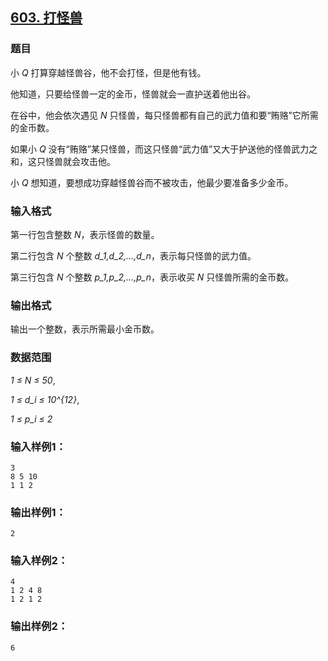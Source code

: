 ## [603. 打怪兽](https://www.acwing.com/problem/content/605/)

### 题目

小 *Q* 打算穿越怪兽谷，他不会打怪，但是他有钱。

他知道，只要给怪兽一定的金币，怪兽就会一直护送着他出谷。

在谷中，他会依次遇见 *N* 只怪兽，每只怪兽都有自己的武力值和要“贿赂”它所需的金币数。

如果小 *Q* 没有“贿赂”某只怪兽，而这只怪兽“武力值”又大于护送他的怪兽武力之和，这只怪兽就会攻击他。

小 *Q* 想知道，要想成功穿越怪兽谷而不被攻击，他最少要准备多少金币。

### 输入格式

第一行包含整数 *N*，表示怪兽的数量。

第二行包含 *N* 个整数 *d_1,d_2,…,d_n*，表示每只怪兽的武力值。

第三行包含 *N* 个整数 *p_1,p_2,…,p_n*，表示收买 *N* 只怪兽所需的金币数。

### 输出格式

输出一个整数，表示所需最小金币数。

### 数据范围

*1 ≤ N ≤ 50*,

*1 ≤ d_i ≤ 10^{12}*,

*1 ≤ p_i ≤ 2*

### 输入样例1：

```
3
8 5 10
1 1 2
```

### 输出样例1：

```
2
```

### 输入样例2：

```
4
1 2 4 8
1 2 1 2
```

### 输出样例2：

```
6
```
